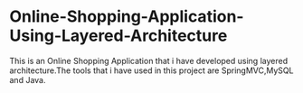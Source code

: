 # Online-Shopping-Application-Using-Layered-Architecture
 This is an Online Shopping Application that i have developed using layered architecture.The tools that i have used in this project are SpringMVC,MySQL and Java.
